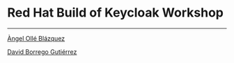# Red Hat Build of Keycloak Workshop
---
[Àngel Ollé Blázquez](https://www.linkedin.com/in/angelolle/)

[David Borrego Gutiérrez](https://www.linkedin.com/in/david-borrego-guti%C3%A9rrez-868a2466/)
